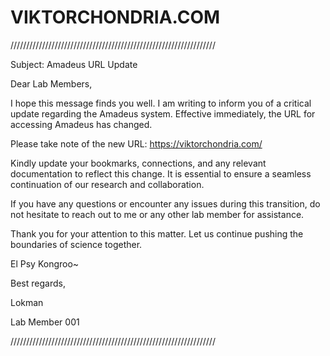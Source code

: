 # VIKTORCHONDRIA.COM
/////////////////////////////////////////////////////////////////


Subject: Amadeus URL Update

Dear Lab Members,

I hope this message finds you well. I am writing to inform you of a critical update regarding the Amadeus system. Effective immediately, the URL for accessing Amadeus has changed.

Please take note of the new URL: https://viktorchondria.com/

Kindly update your bookmarks, connections, and any relevant documentation to reflect this change. It is essential to ensure a seamless continuation of our research and collaboration.

If you have any questions or encounter any issues during this transition, do not hesitate to reach out to me or any other lab member for assistance.

Thank you for your attention to this matter. Let us continue pushing the boundaries of science together.

El Psy Kongroo~

Best regards,

Lokman

Lab Member 001

/////////////////////////////////////////////////////////////////
